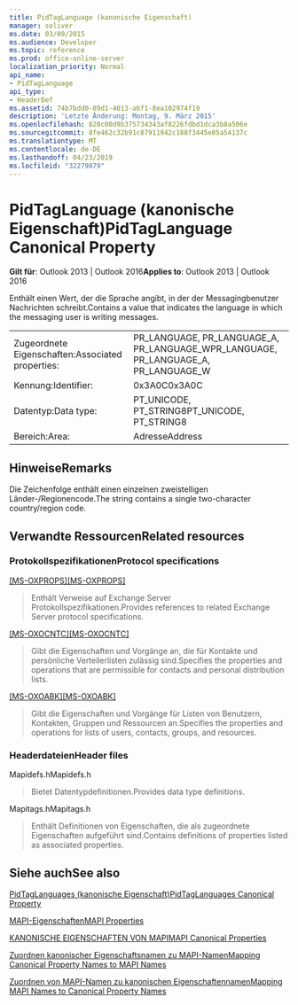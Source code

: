 ```yaml
---
title: PidTagLanguage (kanonische Eigenschaft)
manager: soliver
ms.date: 03/09/2015
ms.audience: Developer
ms.topic: reference
ms.prod: office-online-server
localization_priority: Normal
api_name:
- PidTagLanguage
api_type:
- HeaderDef
ms.assetid: 74b7bdd0-89d1-4013-a6f1-8ea102974f19
description: 'Letzte Änderung: Montag, 9. März 2015'
ms.openlocfilehash: 820c00d9b375734343af8226fdbd1dca3b8a506e
ms.sourcegitcommit: 8fe462c32b91c87911942c188f3445e85a54137c
ms.translationtype: MT
ms.contentlocale: de-DE
ms.lasthandoff: 04/23/2019
ms.locfileid: "32279879"
---
```

# <a name="pidtaglanguage-canonical-property"></a><span data-ttu-id="0e540-103">PidTagLanguage (kanonische Eigenschaft)</span><span class="sxs-lookup"><span data-stu-id="0e540-103">PidTagLanguage Canonical Property</span></span>

  
  
<span data-ttu-id="0e540-104">**Gilt für**: Outlook 2013 | Outlook 2016</span><span class="sxs-lookup"><span data-stu-id="0e540-104">**Applies to**: Outlook 2013 | Outlook 2016</span></span> 
  
<span data-ttu-id="0e540-105">Enthält einen Wert, der die Sprache angibt, in der der Messagingbenutzer Nachrichten schreibt.</span><span class="sxs-lookup"><span data-stu-id="0e540-105">Contains a value that indicates the language in which the messaging user is writing messages.</span></span>
  
|||
|:-----|:-----|
|<span data-ttu-id="0e540-106">Zugeordnete Eigenschaften:</span><span class="sxs-lookup"><span data-stu-id="0e540-106">Associated properties:</span></span>  <br/> |<span data-ttu-id="0e540-107">PR_LANGUAGE, PR_LANGUAGE_A, PR_LANGUAGE_W</span><span class="sxs-lookup"><span data-stu-id="0e540-107">PR_LANGUAGE, PR_LANGUAGE_A, PR_LANGUAGE_W</span></span>  <br/> |
|<span data-ttu-id="0e540-108">Kennung:</span><span class="sxs-lookup"><span data-stu-id="0e540-108">Identifier:</span></span>  <br/> |<span data-ttu-id="0e540-109">0x3A0C</span><span class="sxs-lookup"><span data-stu-id="0e540-109">0x3A0C</span></span>  <br/> |
|<span data-ttu-id="0e540-110">Datentyp:</span><span class="sxs-lookup"><span data-stu-id="0e540-110">Data type:</span></span>  <br/> |<span data-ttu-id="0e540-111">PT_UNICODE, PT_STRING8</span><span class="sxs-lookup"><span data-stu-id="0e540-111">PT_UNICODE, PT_STRING8</span></span>  <br/> |
|<span data-ttu-id="0e540-112">Bereich:</span><span class="sxs-lookup"><span data-stu-id="0e540-112">Area:</span></span>  <br/> |<span data-ttu-id="0e540-113">Adresse</span><span class="sxs-lookup"><span data-stu-id="0e540-113">Address</span></span>  <br/> |
   
## <a name="remarks"></a><span data-ttu-id="0e540-114">Hinweise</span><span class="sxs-lookup"><span data-stu-id="0e540-114">Remarks</span></span>

<span data-ttu-id="0e540-115">Die Zeichenfolge enthält einen einzelnen zweistelligen Länder-/Regionencode.</span><span class="sxs-lookup"><span data-stu-id="0e540-115">The string contains a single two-character country/region code.</span></span> 
  
## <a name="related-resources"></a><span data-ttu-id="0e540-116">Verwandte Ressourcen</span><span class="sxs-lookup"><span data-stu-id="0e540-116">Related resources</span></span>

### <a name="protocol-specifications"></a><span data-ttu-id="0e540-117">Protokollspezifikationen</span><span class="sxs-lookup"><span data-stu-id="0e540-117">Protocol specifications</span></span>

<span data-ttu-id="0e540-118">[[MS-OXPROPS]](https://msdn.microsoft.com/library/f6ab1613-aefe-447d-a49c-18217230b148%28Office.15%29.aspx)</span><span class="sxs-lookup"><span data-stu-id="0e540-118">[[MS-OXPROPS]](https://msdn.microsoft.com/library/f6ab1613-aefe-447d-a49c-18217230b148%28Office.15%29.aspx)</span></span>
  
> <span data-ttu-id="0e540-119">Enthält Verweise auf Exchange Server Protokollspezifikationen.</span><span class="sxs-lookup"><span data-stu-id="0e540-119">Provides references to related Exchange Server protocol specifications.</span></span>
    
<span data-ttu-id="0e540-120">[[MS-OXOCNTC]](https://msdn.microsoft.com/library/9b636532-9150-4836-9635-9c9b756c9ccf%28Office.15%29.aspx)</span><span class="sxs-lookup"><span data-stu-id="0e540-120">[[MS-OXOCNTC]](https://msdn.microsoft.com/library/9b636532-9150-4836-9635-9c9b756c9ccf%28Office.15%29.aspx)</span></span>
  
> <span data-ttu-id="0e540-121">Gibt die Eigenschaften und Vorgänge an, die für Kontakte und persönliche Verteilerlisten zulässig sind.</span><span class="sxs-lookup"><span data-stu-id="0e540-121">Specifies the properties and operations that are permissible for contacts and personal distribution lists.</span></span>
    
<span data-ttu-id="0e540-122">[[MS-OXOABK]](https://msdn.microsoft.com/library/f4cf9b4c-9232-4506-9e71-2270de217614%28Office.15%29.aspx)</span><span class="sxs-lookup"><span data-stu-id="0e540-122">[[MS-OXOABK]](https://msdn.microsoft.com/library/f4cf9b4c-9232-4506-9e71-2270de217614%28Office.15%29.aspx)</span></span>
  
> <span data-ttu-id="0e540-123">Gibt die Eigenschaften und Vorgänge für Listen von Benutzern, Kontakten, Gruppen und Ressourcen an.</span><span class="sxs-lookup"><span data-stu-id="0e540-123">Specifies the properties and operations for lists of users, contacts, groups, and resources.</span></span>
    
### <a name="header-files"></a><span data-ttu-id="0e540-124">Headerdateien</span><span class="sxs-lookup"><span data-stu-id="0e540-124">Header files</span></span>

<span data-ttu-id="0e540-125">Mapidefs.h</span><span class="sxs-lookup"><span data-stu-id="0e540-125">Mapidefs.h</span></span>
  
> <span data-ttu-id="0e540-126">Bietet Datentypdefinitionen.</span><span class="sxs-lookup"><span data-stu-id="0e540-126">Provides data type definitions.</span></span>
    
<span data-ttu-id="0e540-127">Mapitags.h</span><span class="sxs-lookup"><span data-stu-id="0e540-127">Mapitags.h</span></span>
  
> <span data-ttu-id="0e540-128">Enthält Definitionen von Eigenschaften, die als zugeordnete Eigenschaften aufgeführt sind.</span><span class="sxs-lookup"><span data-stu-id="0e540-128">Contains definitions of properties listed as associated properties.</span></span>
    
## <a name="see-also"></a><span data-ttu-id="0e540-129">Siehe auch</span><span class="sxs-lookup"><span data-stu-id="0e540-129">See also</span></span>



[<span data-ttu-id="0e540-130">PidTagLanguages (kanonische Eigenschaft)</span><span class="sxs-lookup"><span data-stu-id="0e540-130">PidTagLanguages Canonical Property</span></span>](pidtaglanguages-canonical-property.md)


[<span data-ttu-id="0e540-131">MAPI-Eigenschaften</span><span class="sxs-lookup"><span data-stu-id="0e540-131">MAPI Properties</span></span>](mapi-properties.md)
  
[<span data-ttu-id="0e540-132">KANONISCHE EIGENSCHAFTEN VON MAPI</span><span class="sxs-lookup"><span data-stu-id="0e540-132">MAPI Canonical Properties</span></span>](mapi-canonical-properties.md)
  
[<span data-ttu-id="0e540-133">Zuordnen kanonischer Eigenschaftsnamen zu MAPI-Namen</span><span class="sxs-lookup"><span data-stu-id="0e540-133">Mapping Canonical Property Names to MAPI Names</span></span>](mapping-canonical-property-names-to-mapi-names.md)
  
[<span data-ttu-id="0e540-134">Zuordnen von MAPI-Namen zu kanonischen Eigenschaftennamen</span><span class="sxs-lookup"><span data-stu-id="0e540-134">Mapping MAPI Names to Canonical Property Names</span></span>](mapping-mapi-names-to-canonical-property-names.md)

